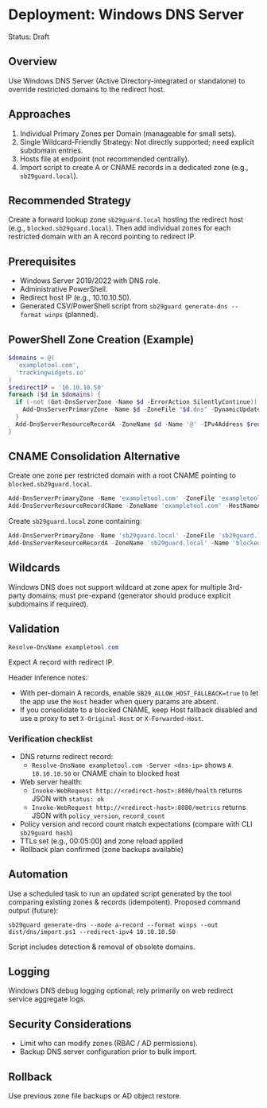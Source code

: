 # Deployment: Windows DNS Server

Status: Draft

## Overview
Use Windows DNS Server (Active Directory-integrated or standalone) to override restricted domains to the redirect host.

## Approaches
1. Individual Primary Zones per Domain (manageable for small sets).
2. Single Wildcard-Friendly Strategy: Not directly supported; need explicit subdomain entries.
3. Hosts file at endpoint (not recommended centrally).
4. Import script to create A or CNAME records in a dedicated zone (e.g., `sb29guard.local`).

## Recommended Strategy
Create a forward lookup zone `sb29guard.local` hosting the redirect host (e.g., `blocked.sb29guard.local`). Then add individual zones for each restricted domain with an A record pointing to redirect IP.

## Prerequisites
- Windows Server 2019/2022 with DNS role.
- Administrative PowerShell.
- Redirect host IP (e.g., 10.10.10.50).
- Generated CSV/PowerShell script from `sb29guard generate-dns --format winps` (planned).

## PowerShell Zone Creation (Example)
```powershell
$domains = @(
  'exampletool.com',
  'trackingwidgets.io'
)
$redirectIP = '10.10.10.50'
foreach ($d in $domains) {
  if (-not (Get-DnsServerZone -Name $d -ErrorAction SilentlyContinue)) {
    Add-DnsServerPrimaryZone -Name $d -ZoneFile "$d.dns" -DynamicUpdate None
  }
  Add-DnsServerResourceRecordA -ZoneName $d -Name '@' -IPv4Address $redirectIP -TimeToLive 00:05:00 -AllowUpdateAny $false -CreatePtr $false -ErrorAction SilentlyContinue
}
```

## CNAME Consolidation Alternative
Create one zone per restricted domain with a root CNAME pointing to `blocked.sb29guard.local`.
```powershell
Add-DnsServerPrimaryZone -Name 'exampletool.com' -ZoneFile 'exampletool.com.dns' -DynamicUpdate None
Add-DnsServerResourceRecordCName -ZoneName 'exampletool.com' -HostNameAlias 'blocked.sb29guard.local' -Name '@'
```
Create `sb29guard.local` zone containing:
```powershell
Add-DnsServerPrimaryZone -Name 'sb29guard.local' -ZoneFile 'sb29guard.local.dns'
Add-DnsServerResourceRecordA -ZoneName 'sb29guard.local' -Name 'blocked' -IPv4Address '10.10.10.50'
```

## Wildcards
Windows DNS does not support wildcard at zone apex for multiple 3rd-party domains; must pre-expand (generator should produce explicit subdomains if required).

## Validation
```powershell
Resolve-DnsName exampletool.com
```
Expect A record with redirect IP.

Header inference notes:
- With per-domain A records, enable `SB29_ALLOW_HOST_FALLBACK=true` to let the app use the `Host` header when query params are absent.
- If you consolidate to a blocked CNAME, keep Host fallback disabled and use a proxy to set `X-Original-Host` or `X-Forwarded-Host`.

### Verification checklist
- DNS returns redirect record:
  - `Resolve-DnsName exampletool.com -Server <dns-ip>` shows `A 10.10.10.50` or CNAME chain to blocked host
- Web server health:
  - `Invoke-WebRequest http://<redirect-host>:8080/health` returns JSON with `status: ok`
  - `Invoke-WebRequest http://<redirect-host>:8080/metrics` returns JSON with `policy_version`, `record_count`
- Policy version and record count match expectations (compare with CLI `sb29guard hash`)
- TTLs set (e.g., 00:05:00) and zone reload applied
- Rollback plan confirmed (zone backups available)

## Automation
Use a scheduled task to run an updated script generated by the tool comparing existing zones & records (idempotent). Proposed command output (future):
```
sb29guard generate-dns --mode a-record --format winps --out dist/dns/import.ps1 --redirect-ipv4 10.10.10.50
```
Script includes detection & removal of obsolete domains.

## Logging
Windows DNS debug logging optional; rely primarily on web redirect service aggregate logs.

## Security Considerations
- Limit who can modify zones (RBAC / AD permissions).
- Backup DNS server configuration prior to bulk import.

## Rollback
Use previous zone file backups or AD object restore.
